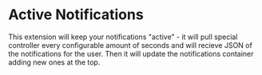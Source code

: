 # Active Notifications
This extension will keep your notifications "active" - it will pull special controller every configurable amount of seconds and will recieve JSON of the notifications for the user. Then it will update the notifications container adding new ones at the top.
